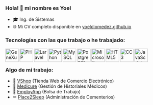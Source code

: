 ### Hola! 👋 mi nombre es Yoel

- 🎓 Ing. de Sistemas
- 🌐 Mi CV completo disponible en [yoeldiomedez.github.io](https://yoeldiomedez.github.io)

### Tecnologías con las que trabajo o he trabajado:

<img align="left" src="https://multicomputos.com/wp-content/uploads/2017/01/genexus-logo.png" alt="GeneXus" height="42px"/>
<img align="left" src="https://upload.wikimedia.org/wikipedia/commons/thumb/2/27/PHP-logo.svg/300px-PHP-logo.svg.png" alt="PHP" height="42px"/>
<img align="left" src="https://upload.wikimedia.org/wikipedia/commons/thumb/9/9a/Laravel.svg/300px-Laravel.svg.png" alt="Laravel" height="42px"/>
<img align="left" src="https://upload.wikimedia.org/wikipedia/commons/thumb/c/c3/Python-logo-notext.svg/150px-Python-logo-notext.svg.png" alt="Python" height="42px"/>
<img align="left" src="https://upload.wikimedia.org/wikipedia/commons/thumb/5/51/Mysql.svg/75px-Mysql.svg.png" alt="MySQL" height="42px"/>
<img align="left" src="https://upload.wikimedia.org/wikipedia/commons/thumb/2/29/Postgresql_elephant.svg/300px-Postgresql_elephant.svg.png" alt="PostgreSQL" height="42px"/>
<img align="left" src="https://upload.wikimedia.org/wikipedia/he/thumb/3/39/Microsoft_SQL_server_logo.png/375px-Microsoft_SQL_server_logo.png" alt="Microsoft SQL Server" height="42px"/>
<img align="left" src="https://upload.wikimedia.org/wikipedia/commons/thumb/6/61/HTML5_logo_and_wordmark.svg/375px-HTML5_logo_and_wordmark.svg.png" alt="HTML5" height="42px"/>
<img align="left" src="https://upload.wikimedia.org/wikipedia/commons/thumb/d/d5/CSS3_logo_and_wordmark.svg/544px-CSS3_logo_and_wordmark.svg.png" alt="CC3" height="42px"/>
<img align="left" src="https://upload.wikimedia.org/wikipedia/commons/thumb/9/99/Unofficial_JavaScript_logo_2.svg/368px-Unofficial_JavaScript_logo_2.svg.png" alt="JavaScript" height="42px"/>
<br><br>

### Algo de mi trabajo:

- 🏪 [VShop](https://wshop.netlify.app) (Tienda Web de Comercio Electrónico)
- 🏥 [Medicure](https://medicure.up.railway.app) (Gestión de Historiales Médicos)
- 💼 [EmployApp](https://employapp.up.railway.app) (Bolsa de Trabajo)
- ⚰️ [Place2Sleep](https://place2sleep.up.railway.app) (Administración de Cementerios)

<!--
**yoeldiomedez/yoeldiomedez** is a ✨ _special_ ✨ repository because its `README.md` (this file) appears on your GitHub profile.

Here are some ideas to get you started:

- 🔭 I’m currently working on ...
- 🌱 I’m currently learning ...
- 👯 I’m looking to collaborate on ...
- 🤔 I’m looking for help with ...
- 💬 Ask me about ...
- 📫 How to reach me: ...
- 😄 Pronouns: ...
- ⚡ Fun fact: ...
-->

